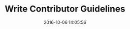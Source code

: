 ---
layout: page
title: "Write Contributor Guidelines"
date: 2016-10-06 14:05:56
time: " min"
following: _articles/get-your-project-online.md
---